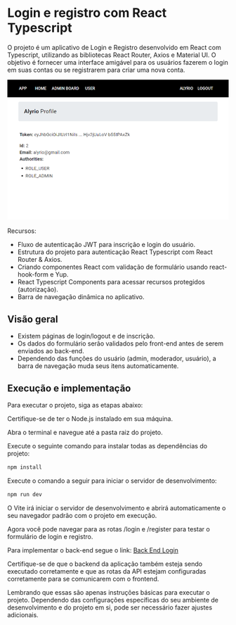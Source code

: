 # Login e registro com React Typescript

O projeto é um aplicativo de Login e Registro desenvolvido em React com Typescript, utilizando as bibliotecas React Router, Axios e Material UI. O objetivo é fornecer uma interface amigável para os usuários fazerem o login em suas contas ou se registrarem para criar uma nova conta.

<img src="./src/images/login.png" alt="login" width="550"/>

Recursos:

 - Fluxo de autenticação JWT para inscrição e login do usuário.
 - Estrutura do projeto para autenticação React Typescript com React Router & Axios.
 - Criando componentes React com validação de formulário usando react-hook-form e Yup.
 - React Typescript Components para acessar recursos protegidos (autorização).
 - Barra de navegação dinâmica no aplicativo.

## Visão geral

 - Existem páginas de login/logout e de inscrição.
 - Os dados do formulário serão validados pelo front-end antes de serem enviados ao back-end.
 - Dependendo das funções do usuário (admin, moderador, usuário), a barra de navegação muda seus itens automaticamente.

## Execução e implementação

Para executar o projeto, siga as etapas abaixo:

Certifique-se de ter o Node.js instalado em sua máquina.

Abra o terminal e navegue até a pasta raiz do projeto.

Execute o seguinte comando para instalar todas as dependências do projeto:

```cmd
npm install
```

Execute o comando a seguir para iniciar o servidor de desenvolvimento:

```cmd
npm run dev
```

O Vite irá iniciar o servidor de desenvolvimento e abrirá automaticamente o seu navegador padrão com o projeto em execução. 

Agora você pode navegar para as rotas /login e /register para testar o formulário de login e registro.

Para implementar o back-end segue o link: [Back End Login](https://github.com/rafael-pc/node-jwt-authentication-postgresql)

Certifique-se de que o backend da aplicação também esteja sendo executado corretamente e que as rotas da API estejam configuradas corretamente para se comunicarem com o frontend.

Lembrando que essas são apenas instruções básicas para executar o projeto. Dependendo das configurações específicas do seu ambiente de desenvolvimento e do projeto em si, pode ser necessário fazer ajustes adicionais.
